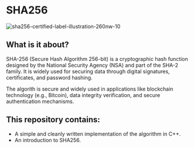 # SHA256

![sha256-certified-label-illustration-260nw-10](https://github.com/user-attachments/assets/31bb46fe-5c50-4947-94a3-07489fb94395)

What is it about?
-

SHA-256 (Secure Hash Algorithm 256-bit) is a cryptographic hash function designed by the National Security Agency (NSA) and part of the SHA-2 family. It is widely used for securing data through digital signatures, certificates, and password hashing.

The algorith is secure and widely used in applications like blockchain technology (e.g., Bitcoin), data integrity verification, and secure authentication mechanisms.

This repository contains:
-

-  A simple and cleanly written implementation of the algorithm in C++.
-  An introduction to SHA256.
